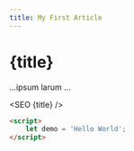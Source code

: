 ```yaml
---
title: My First Article
---
```


<script>
    import SEO from '$lib/components/SEO.svelte'
</script>

# {title}

...ipsum larum ... 

<SEO {title} />

```html
<script>
    let demo = 'Hello World';
</script>
```